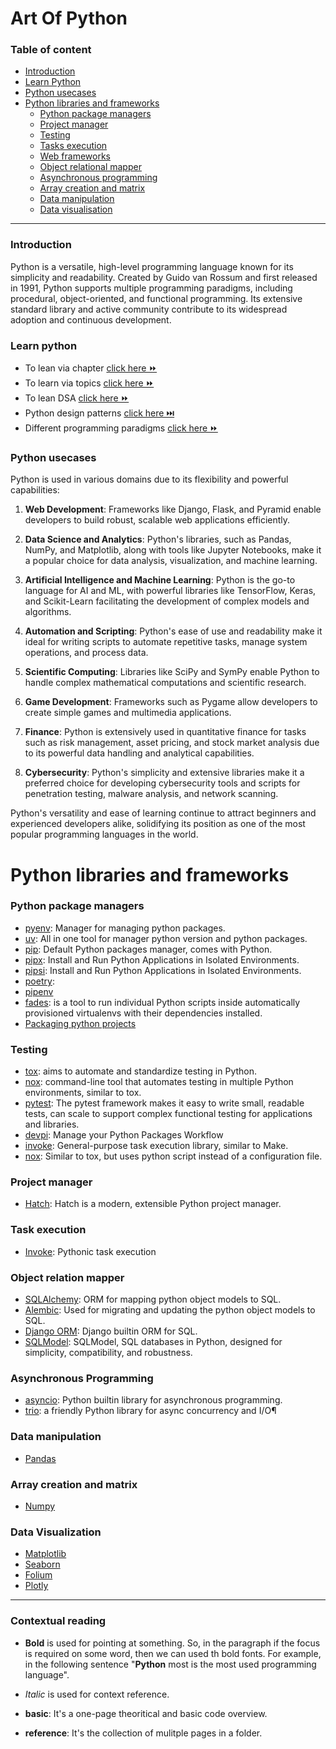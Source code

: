 # Art Of Python

### Table of content

- [Introduction](#introduction)
- [Learn Python](#learn-python)
- [Python usecases](#python-usecases)
- [Python libraries and frameworks](#python-libraries-and-frameworks)
    - [Python package managers](#python-package-managers)
    - [Project manager](#project-manager)
    - [Testing](#testing)
    - [Tasks execution](#task-execution)
    - [Web frameworks](docs/web-development/README..md)
    - [Object relational mapper](#object-relation-mapper)
    - [Asynchronous programming](#asynchronous-programming)
    - [Array creation and matrix](#array-creation-and-matrix)
    - [Data manipulation](#data-manipulation)
    - [Data visualisation](#data-visualization)
----------

### Introduction

Python is a versatile, high-level programming language known for its simplicity and readability. Created by Guido van Rossum and first released in 1991, Python supports multiple programming paradigms, including procedural, object-oriented, and functional programming. Its extensive standard library and active community contribute to its widespread adoption and continuous development.

### Learn python

- To lean via chapter [click here ⏩](/docs/ArtOfPython/chapter.md)
- To learn via topics [click here ⏩](/docs/ArtOfPython/README.md)
- To lean DSA [click here ⏩](/docs/ArtOfPython/dsa/README.md)
- Python design patterns [click here ⏭️](/docs/ArtOfPython/design-patterns/README.md)
- Different programming paradigms [click here ⏩](/docs/ArtOfPython/programming-paradigms.md)

### Python usecases
Python is used in various domains due to its flexibility and powerful capabilities:

1. **Web Development**: Frameworks like Django, Flask, and Pyramid enable developers to build robust, scalable web applications efficiently.

2. **Data Science and Analytics**: Python's libraries, such as Pandas, NumPy, and Matplotlib, along with tools like Jupyter Notebooks, make it a popular choice for data analysis, visualization, and machine learning.

3. **Artificial Intelligence and Machine Learning**: Python is the go-to language for AI and ML, with powerful libraries like TensorFlow, Keras, and Scikit-Learn facilitating the development of complex models and algorithms.

4. **Automation and Scripting**: Python's ease of use and readability make it ideal for writing scripts to automate repetitive tasks, manage system operations, and process data.

5. **Scientific Computing**: Libraries like SciPy and SymPy enable Python to handle complex mathematical computations and scientific research.

6. **Game Development**: Frameworks such as Pygame allow developers to create simple games and multimedia applications.

7. **Finance**: Python is extensively used in quantitative finance for tasks such as risk management, asset pricing, and stock market analysis due to its powerful data handling and analytical capabilities.

8. **Cybersecurity**: Python's simplicity and extensive libraries make it a preferred choice for developing cybersecurity tools and scripts for penetration testing, malware analysis, and network scanning.

Python's versatility and ease of learning continue to attract beginners and experienced developers alike, solidifying its position as one of the most popular programming languages in the world.




# Python libraries and frameworks


### Python package managers

- [pyenv](https://github.com/pyenv/pyenv): Manager for managing python packages.
- [uv](https://docs.astral.sh/uv/): All in one tool for manager python version and python packages.
- [pip](https://docs.python.org/3/installing/index.html#work-with-multiple-versions-of-python-installed-in-parallel): Default Python packages manager, comes with Python.
- [pipx](https://github.com/pypa/pipx): Install and Run Python Applications in Isolated Environments.
- [pipsi](https://github.com/pypa/pipx): Install and Run Python Applications in Isolated Environments.
- [poetry](https://):
- [pipenv](https://)
- [fades](https://github.com/PyAr/fades): is a tool to run individual Python scripts inside automatically provisioned virtualenvs with their dependencies installed.
- [Packaging python projects](https://packaging.python.org/en/latest/tutorials/packaging-projects/)

### Testing

- [tox](https://tox.wiki/en/4.23.0/index.html): aims to automate and standardize testing in Python.
- [nox](https://nox.thea.codes/en/stable/): command-line tool that automates testing in multiple Python environments, similar to tox.
- [pytest](https://docs.pytest.org/en/latest/): The pytest framework makes it easy to write small, readable tests, can scale to support complex functional testing for applications and libraries.
- [devpi](https://devpi.net): Manage your Python Packages Workflow
- [invoke](https://www.pyinvoke.org/): General-purpose task execution library, similar to Make.
- [nox](https://nox.thea.codes/en/stable/): Similar to tox, but uses python script instead of a configuration file.

### Project manager

- [Hatch](https://hatch.pypa.io/latest/): Hatch is a modern, extensible Python project manager.

### Task execution

- [Invoke](https://www.pyinvoke.org/): Pythonic task execution




### Object relation mapper

- [SQLAlchemy](https://www.sqlalchemy.org/): ORM for mapping python object models to SQL.
- [Alembic](https://alembic.sqlalchemy.org/en/latest/): Used for migrating and updating the python object models to SQL.
- [Django ORM](https://): Django builtin ORM for SQL.
- [SQLModel](https://sqlmodel.tiangolo.com/): SQLModel, SQL databases in Python, designed for simplicity, compatibility, and robustness.


### Asynchronous Programming

- [asyncio](https://docs.python.org/3/library/asyncio.html): Python builtin library for asynchronous programming.
- [trio](https://trio.readthedocs.io/en/stable/): a friendly Python library for async concurrency and I/O¶


### Data manipulation

- [Pandas](https://pandas.pydata.org/pandas-docs/stable/index.html)

### Array creation and matrix

- [Numpy](https://numpy.org/)

### Data Visualization

- [Matplotlib](https://matplotlib.org/)
- [Seaborn](https://seaborn.pydata.org/)
- [Folium](https://)
- [Plotly](https://)



----------

### Contextual reading

- **Bold** is used for pointing at something. So, in the paragraph if the focus is required on some word, then we can used th bold fonts. For example, in the following sentence "**Python** most is the most used programming language".

- *Italic* is used for context reference.

- **basic**: It's a one-page theoritical and basic code overview.
- **reference**: It's the collection of mulitple pages in a folder.
